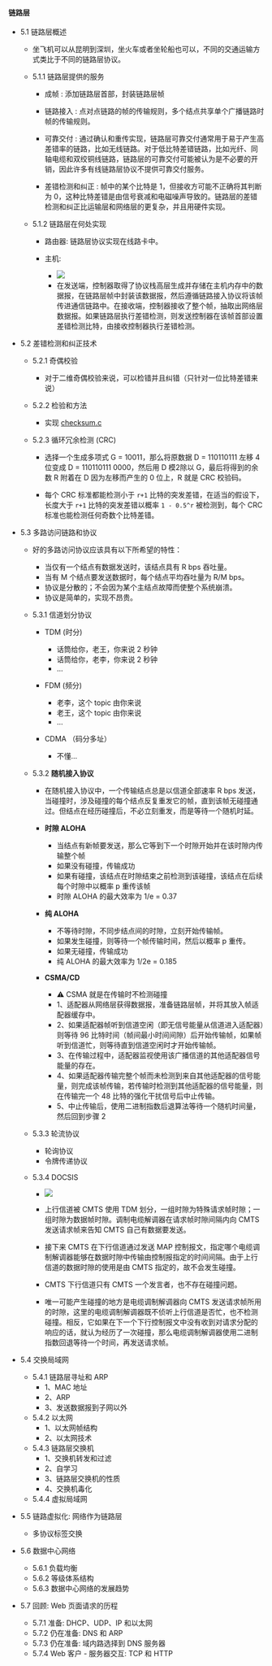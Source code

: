 #### 链路层
* 5.1 链路层概述

  * 坐飞机可以从昆明到深圳，坐火车或者坐轮船也可以，不同的交通运输方式类比于不同的链路层协议。
  
  * 5.1.1 链路层提供的服务
  
     * 成帧 : 添加链路层首部，封装链路层帧
     
     * 链路接入 : 点对点链路的帧的传输规则，多个结点共享单个广播链路时帧的传输规则。
     
     * 可靠交付 : 通过确认和重传实现，链路层可靠交付通常用于易于产生高差错率的链路，比如无线链路。对于低比特差错链路，比如光纤、同轴电缆和双绞铜线链路，链路层的可靠交付可能被认为是不必要的开销，因此许多有线链路层协议不提供可靠交付服务。
     
     * 差错检测和纠正 : 帧中的某个比特是 1，但接收方可能不正确将其判断为 0，这种比特差错是由信号衰减和电磁噪声导致的。链路层的差错检测和纠正比运输层和网络层的更复杂，并且用硬件实现。
     
  * 5.1.2 链路层在何处实现
  
     * 路由器: 链路层协议实现在线路卡中。
     
     * 主机:
       * ![](https://github.com/YangXiaoHei/Networking/blob/master/05%20链路层/images/link_layer_imp_position.png)
       * 在发送端，控制器取得了协议栈高层生成并存储在主机内存中的数据报，在链路层帧中封装该数据报，然后遵循链路接入协议将该帧传进通信链路中。在接收端，控制器接收了整个帧，抽取出网络层数据报。如果链路层执行差错检测，则发送控制器在该帧首部设置差错检测比特，由接收控制器执行差错检测。
       
* 5.2 差错检测和纠正技术

  * 5.2.1 奇偶校验
  
  	  * 对于二维奇偶校验来说，可以检错并且纠错（只针对一位比特差错来说）
  	 
  * 5.2.2 检验和方法
  
     * 实现 [checksum.c](https://github.com/YangXiaoHei/Networking/blob/master/05%20链路层/progs/checksum.c)
  
  * 5.2.3 循环冗余检测 (CRC)
  
     * 选择一个生成多项式 G = 10011，那么将原数据 D = 110110111 左移 4 位变成 D = 110110111 0000，然后用 D 模2除以 G，最后将得到的余数 R 附着在 D 因为左移而产生的 0 位上，R 就是 CRC 校验码。
     
     * 每个 CRC 标准都能检测小于 `r+1` 比特的突发差错，在适当的假设下，长度大于 `r+1` 比特的突发差错以概率 `1 - 0.5^r` 被检测到，每个 CRC 标准也能检测任何奇数个比特差错。
  
* 5.3 多路访问链路和协议
  * 好的多路访问协议应该具有以下所希望的特性：
     * 当仅有一个结点有数据发送时，该结点具有 R bps 吞吐量。
     * 当有 M 个结点要发送数据时，每个结点平均吞吐量为 R/M bps。
     * 协议是分散的；不会因为某个主结点故障而使整个系统崩溃。
     * 协议是简单的，实现不昂贵。 
     
  * 5.3.1 信道划分协议
     * TDM (时分)
       *  话筒给你，老王，你来说 2 秒钟
       *  话筒给你，老李，你来说 2 秒钟
       *  ...
       
     * FDM (频分)
       *  老李，这个 topic 由你来说
       *  老王，这个 topic 由你来说
       *  ...
       
     * CDMA （码分多址）
       * 不懂...
  
  * 5.3.2 **随机接入协议**
  
     * 在随机接入协议中，一个传输结点总是以信道全部速率 R bps 发送，当碰撞时，涉及碰撞的每个结点反复重发它的帧，直到该帧无碰撞通过。但结点在经历碰撞后，不必立刻重发，而是等待一个随机时延。
     
     * **时隙 ALOHA**
     
       * 当结点有新帧要发送，那么它等到下一个时隙开始并在该时隙内传输整个帧
       * 如果没有碰撞，传输成功
       * 如果有碰撞，该结点在时隙结束之前检测到该碰撞，该结点在后续每个时隙中以概率 p 重传该帧
       * 时隙 ALOHA 的最大效率为 1/e = 0.37
       
     * **纯 ALOHA**
     
       * 不等待时隙，不同步结点间的时隙，立刻开始传输帧。
       * 如果发生碰撞，则等待一个帧传输时间，然后以概率 p 重传。
       * 如果无碰撞，传输成功
       * 纯 ALOHA 的最大效率为 1/2e = 0.185
       
     * **CSMA/CD**
       * ⚠️ CSMA 就是在传输时不检测碰撞
       * 1、适配器从网络层获得数据报，准备链路层帧，并将其放入帧适配器缓存中。
       * 2、如果适配器帧听到信道空闲（即无信号能量从信道进入适配器）则等待 96 比特时间（帧间最小时间间隙）后开始传输帧，如果帧听到信道忙，则等待直到信道空闲时才开始传输帧。
       * 3、在传输过程中，适配器监视使用该广播信道的其他适配器信号能量的存在。
       * 4、如果适配器传输完整个帧而未检测到来自其他适配器的信号能量，则完成该帧传输，若传输时检测到其他适配器的信号能量，则在传输完一个 48 比特的强化干扰信号后中止传输。
       * 5、中止传输后，使用二进制指数后退算法等待一个随机时间量，然后回到步骤 2
  
  * 5.3.3 轮流协议
     * 轮询协议
     * 令牌传递协议
  
  * 5.3.4 DOCSIS
     * ![](https://github.com/YangXiaoHei/Networking/blob/master/05%20链路层/images/DOCSIS.png)
     
     * 上行信道被 CMTS 使用 TDM 划分，一组时隙为特殊请求帧时隙；一组时隙为数据帧时隙。调制电缆解调器在请求帧时隙间隔内向 CMTS 发送请求帧来告知 CMTS 自己有数据要发送。
     
     * 接下来 CMTS 在下行信道通过发送 MAP 控制报文，指定哪个电缆调制解调器能够在数据时隙中传输由控制报指定的时间间隔。由于上行信道的数据时隙的使用是由 CMTS 指定的，故不会发生碰撞。
     
     * CMTS 下行信道只有 CMTS 一个发言者，也不存在碰撞问题。
     
     * 唯一可能产生碰撞的地方是电缆调制解调器向 CMTS 发送请求帧所用的时隙，这里的电缆调制解调器既不侦听上行信道是否忙，也不检测碰撞。相反，它如果在下一个下行控制报文中没有收到对请求分配的响应的话，就认为经历了一次碰撞，那么电缆调制解调器使用二进制指数回退等待一个时间，再发送请求帧。 
  
* 5.4 交换局域网
  * 5.4.1 链路层寻址和 ARP
     * 1、MAC 地址
     * 2、ARP
     * 3、发送数据报到子网以外
  * 5.4.2 以太网
     * 1、以太网帧结构
     * 2、以太网技术 
  * 5.4.3 链路层交换机
     * 1、交换机转发和过滤
     * 2、自学习
     * 3、链路层交换机的性质
     * 4、交换机毒化
  * 5.4.4 虚拟局域网
* 5.5 链路虚拟化: 网络作为链路层
  * 多协议标签交换
* 5.6 数据中心网络
  * 5.6.1 负载均衡
  * 5.6.2 等级体系结构
  * 5.6.3 数据中心网络的发展趋势
* 5.7 回顾: Web 页面请求的历程
  * 5.7.1 准备: DHCP、UDP、IP 和以太网
  * 5.7.2 仍在准备: DNS 和 ARP
  * 5.7.3 仍在准备: 域内路选择到 DNS 服务器
  * 5.7.4 Web 客户 - 服务器交互: TCP 和 HTTP
